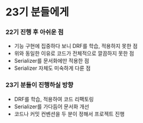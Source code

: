 # 23기 분들에게
### 22기 진행 후 아쉬운 점
- 기능 구현에 집중하다 보니 DRF를 학습, 적용하지 못한 점
- 위와 동일한 이유로 코드가 전체적으로 깔끔하지 못한 점
- Serializer를 문서화에만 적용한 점 
- Serializer 자체도 미숙하게 다룬 점

### 23기 분들이 진행하실 방향
- DRF를 학습, 적용하여 코드 리팩토링
- Serializer를 가다듬어 문서화 개선
- 코드나 커밋 컨벤션을 두 분이 정해서 프로젝트 진행
